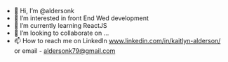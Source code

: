- 👋 Hi, I’m @aldersonk
- 👀 I’m interested in front End Wed development 
- 🌱 I’m currently learning ReactJS
- 💞️ I’m looking to collaborate on ...
- 📫 How to reach me on LinkedIn www.linkedin.com/in/kaitlyn-alderson/ or email - aldersonk79@gmail.com

<!---
aldersonk/aldersonk is a ✨ special ✨ repository because its `README.md` (this file) appears on your GitHub profile.
You can click the Preview link to take a look at your changes.
--->
